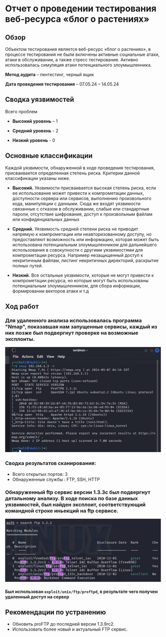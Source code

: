 # Отчет о проведении тестирования веб-ресурса «блог о растениях»

## Обзор
Объектом тестирования является веб-ресурс «блог о растениях», в процессе тестирования не были включены активные социальные атаки, атаки в обслуживании, а также стресс тестирование. Активно использовалась симуляция атаки потенциального злоумышленника.

**Метод аудита** – пентестинг, черный ящик

**Дата проведения тестирования** – 07.05.24 – 14.05.24
## **Сводка уязвимостей**
Всего проблем 

- **Высокий уровень** – 1

- **Средний уровень** - 2

- **Низкий уровень** - 0


## Основные классификации

Каждой уязвимости, обнаруженной в ходе проведения тестирования, присваивается определенная степень риска. Критерии данной классификации указаны ниже. 

- **Высокий.**
Уязвимости присваивается высокая степень риска, если ее использование может привести к компрометации данных, доступности сервера или сервисов, выполнению произвольного кода, манипуляции с данными. Сюда же входят уязвимости связанные с отказом в обслуживании, слабые или стандартные пароли, отсутствие шифрования, доступ к произвольным файлам или конфиденциальных данных

- **Средний.**
Уязвимость средней степени риска не приводит напрямую к компрометации или неавторизованному доступу, но предоставляют возможность или информацию, которая может быть использована потенциальным злоумышленником для дальнейшего использования в совокупности с другими уязвимостями для компрометации ресурса. Например незащищенный доступ к некритичным файлам, листинг некритичных директорий, раскрытие полных путей.

- **Низкий.**
Все остальные уязвимости, которые не могут привести к компрометации ресурса, но которые могут быть использованы потенциальным злоумышленником, для сбора информации, формировании векторов атаки и т.д





## Ход работ 
### Для удаленного анализа использовалась программа "Nmap", показавшая нам запущенные сервисы, каждый из них позже был подвергнут проверке на возможные эксплоиты.

![Результат анализа](https://github.com/Maksim1409/folder/blob/main/photos/1.jpg)

### Сводка результатов сканирования:
- Всего открытых портов: 3
- Обнаруженные службы : FTP, SSH, HTTP

### Обнаруженный ftp сервис версии 1.3.3c был подвергнут детальному анализу. В ходе поиска по базе данных уязвимостей, был найден эксплоит, соответствующий командной строке иньекций на ftp сервисе.
 
![Найденный эксплоит](https://github.com/Maksim1409/folder/blob/main/photos/2.jpg)









#### Был использован  ```exploit/unix/ftp/proftpd```, в результате чего получен удаленный доступ на сервер

## Рекомендации по устранению
- Обновить proFTP до последней версии 1.3.9rc2.
- Использовать более новый и актуальный FTP сервис.

